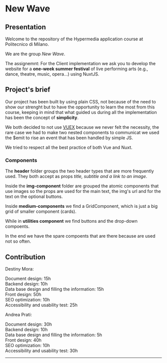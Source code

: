 # New Wave

## Presentation
Welcome to the repository of the Hypermedia application course at Politecnico di Milano.

We are the group _New Wave_. 

The assignemnt:
For the Client implementation we ask you to develop the website for a **one-week summer festival** of live performing arts (e.g., dance, theatre, music, opera...) using NuxtJS.

## Project's brief
Our project has been built by using plain CSS, not because of the need to show our strenght but to have the opportunity to learn the most from this course, keeping in mind that what guided us during all the implementation has been the concept of **simplicity**.  

We both decided to not use [VUEX](https://vuex.vuejs.org/guide/) because we never felt the necessity, the rare case we had to make two nested components to communicat we used the $emit to rise an event that has been handled by simple JS.  

We tried to respect all the best practice of both Vue and Nuxt.

### Components
The **header** folder groups the two header types that are more frequently used. They both accept as props *title, subtitle and a link to an image*.

Inside the **img-component** folder are grouped the atomic components that use images so the props are used for the main text, the img's url and for the text on the optional buttons.

Inside **medium-components** we find a GridComponent, which is just a big grid of smaller component (cards).

While in **utilities component** we find buttons and the drop-down compoents.

In the end we have the spare compoents that are there because are used not so often.

## Contribution

Destiny Mora:

Document design: 15h<br/>
Backend design: 10h<br/>
Data base design and filling the information: 15h<br/>
Front design: 50h<br/>
SEO optimization: 10h<br/>
Accessibility and usability test: 25h<br/>


Andrea Prati:

Document design: 30h<br/>
Backend design: 10h<br/>
Data base design and filling the information: 5h<br/>
Front design: 40h<br/>
SEO optimization: 10h<br/>
Accessibility and usability test: 30h<br/>

---
